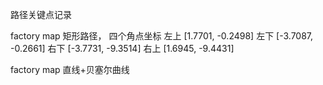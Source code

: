 路径关键点记录

factory map
矩形路径， 四个角点坐标
左上 [1.7701, -0.2498]
左下 [-3.7087, -0.2661]
右下 [-3.7731, -9.3514]
右上 [1.6945, -9.4431]

factory map
直线+贝塞尔曲线
